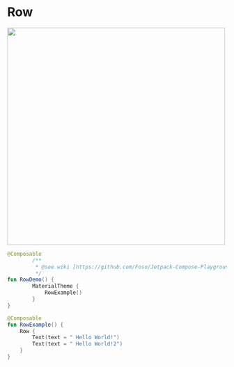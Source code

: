 # Row
<p align="left">
  <img src ="https://raw.githubusercontent.com/Foso/Jetpack-Compose-Playground/master/docs/screenshots/RowExample.png" height=500 />
</p>

```kotlin
@Composable
        /**
         * @see wiki [https://github.com/Foso/Jetpack-Compose-Playground/Row]
         */
fun RowDemo() {
        MaterialTheme {
            RowExample()
        }
}

@Composable
fun RowExample() {
    Row {
        Text(text = " Hello World!")
        Text(text = " Hello World!2")
    }
}
```
